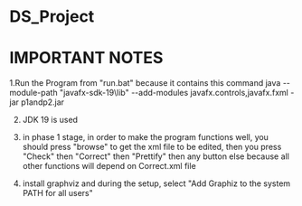 # DS_Project
# IMPORTANT NOTES

1.Run the Program from "run.bat"
   because it contains this command 
   java --module-path "javafx-sdk-19\lib" --add-modules javafx.controls,javafx.fxml -jar p1andp2.jar 

2. JDK 19 is used

3. in phase 1 stage, in order to make the program functions well, you should press "browse" to get the xml file to be edited, 
then you press "Check" then "Correct" then "Prettify" then any button else because all other functions will
depend on Correct.xml file

4. install graphviz and during the setup, select "Add Graphiz to the system PATH for all users"
